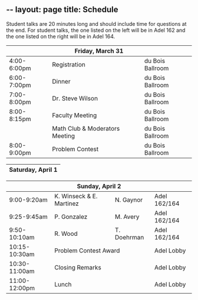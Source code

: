 --
layout: page
title: Schedule
--

Student talks are 20 minutes long and should include time for questions at the end. For student talks, the one listed on the left will be in Adel 162 and the one listed on the right will be in Adel 164.

<table>
<thead>
<tr>
<th colspan="4" style="text-align: center;">Friday, March 31</th>
</tr>
</thead>
<tr>
<td>4:00-6:00pm</td>
<td colspan="2">Registration</td>
<td>du Bois Ballroom</td>
</tr>
<tr>
<td>6:00-7:00pm</td>
<td colspan="2">Dinner</td>
<td>du Bois Ballroom</td>
</tr>
<tr>
<td>7:00-8:00pm</td>
<td colspan="2">Dr. Steve Wilson</td>
<td>du Bois Ballroom</td>
</tr>
<tr>
<td>8:00-8:15pm</td>
<td colspan="2">Faculty Meeting</td>
<td>du Bois Ballroom</td>
</tr>
<tr>
<td></td>
<td colspan="2">Math Club & Moderators Meeting</td>
<td>du Bois Ballroom</td>
</tr>
<tr>
<td>8:00-9:00pm</td>
<td colspan="2">Problem Contest</td>
<td>du Bois Ballroom</td>
</tr>
</table>

<!-- * -->

<table>
<thead>
<tr>
<th colspan="4" style="text-align: center;">Saturday, April 1</th>
</tr>
</thead>
</table>

<!-- * -->

<!--
\multicolumn{4}{c}{\textbf{Saturday, April 1}}\\
\toprule
9:00-9:20am & E. O'Neel-Judy & H. Grayer & Adel 162/164\\
9:25-9:45am &  B. Carr & R. Orozco & Adel 162/164\\
9:50-10:10am & E. Bidari & D. Badaczewski & Adel 162/164\\
10:10-10:30am & Break & & Snacks in Adel Lobby\\
10:30-10:50am & S. Blahnik & A. Medeck  & Adel 162/164\\
11:00-12:00pm & \multicolumn{2}{l}{Dr. Kathryn Bryant} & Cline Library Auditorium\\
& \multicolumn{3}{l}{\emph{Where Geometry and Topology Collide: The Unsolved (!) Inscribed Square Problem}}\\
12:00-1:30pm & Lunch & & Hot Spot, University Union\\
1:45-2:05pm & B. Hoogstra & M. Gutierrez & Adel 162/164\\
2:10-2:30pm & A. Barrientos & C. Schmitt & Adel 162/164\\
2:35-2:55pm & A. Fortier & P. Weisman & Adel 162/164\\
2:55-3:20pm & Break & & Snacks in Adel Lobby\\
3:20-3:40pm & J. Covington & J. Urcuyo & Adel 162/164\\
4:00-5:00pm & \multicolumn{2}{l}{Dr. Henry Segerman} & Cline Library Auditorium\\
& \multicolumn{2}{l}{\emph{3D Shadows: Casting light on the fourth dimension}} &\\
5:15-6:00pm & Dinner & & Adel Lobby\\
5:00-9:00pm & Problem Contest & & Adel 163\\
6:00-9:00pm & Games \& Movies & & Adel 162/164\\
-->


<table>
<thead>
<tr>
<th colspan="4" style="text-align: center;">Sunday, April 2</th>
</tr>
</thead>
<tr>
<td>9:00-9:20am</td>
<td>K. Winseck & E. Martinez</td>
<td>N. Gaynor</td>
<td>Adel 162/164</td>
</tr>

<tr>
<td>9:25-9:45am</td>
<td>P. Gonzalez</td>
<td>M. Avery</td>
<td>Adel 162/164</td>
</tr>

<tr>
<td>9:50-10:10am</td>
<td>R. Wood</td>
<td>T. Doehrman</td>
<td>Adel 162/164</td>
</tr>

<tr>
<td>10:15-10:30am</td>
<td colspan="2">Problem Contest Award</td>
<td>Adel Lobby</td>
</tr>

<tr>
<td>10:30-11:00am</td>
<td colspan="2">Closing Remarks</td>
<td>Adel Lobby</td>
</tr>

<tr>
<td>11:00-12:00pm</td>
<td colspan="2">Lunch</td>
<td>Adel Lobby</td>
</tr>
</table>
